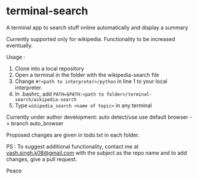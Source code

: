 # terminal-search
A terminal app to search stuff online automatically and display a summary

Currently supported only for wikipedia. Functionality to be increased eventually.

Usage : 
1. Clone into a local repository
2. Open a terminal in the folder with the wikipedia-search file
3. Change `#!<path to interpreter>/python` in line 1 to your local interpreter. 
4. In .bashrc, add `PATH=$PATH:<path to folder>/terminal-search/wikipedia-search`
5. Type `wikipedia_search <name of topic>` in any terminal

Currently under author development: auto detect/use use default browser -> branch auto_browser

Proposed changes are given in todo.txt in each folder.

PS : To suggest additional functionality, contact me at yash.singh.k08@gmail.com with the
     subject as the repo name and to add changes, give a pull request.

Peace
